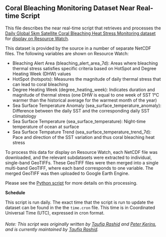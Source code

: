 ## Coral Bleaching Monitoring Dataset Near Real-time Script
This file describes the near real-time script that retrieves and processes the [Daily Global 5km Satellite Coral Bleaching Heat Stress Monitoring dataset](https://coralreefwatch.noaa.gov/product/5km/index.php) for [display on Resource Watch](https://resourcewatch.org/data/explore/574f0b71-8363-4e3a-978f-2b1ce58c1c33).

This dataset is provided by the source in a number of separate NetCDF files. The following variables are shown on Resource Watch:
- Bleaching Alert Area (bleaching_alert_area_7d): Areas where bleaching thermal stress satisfies specific criteria based on HotSpot and Degree Heating Week (DHW) values
- HotSpot (hotspots): Measures the magnitude of daily thermal stress that can lead to coral bleaching
- Degree Heating Week (degree_heating_week): Indicates duration and magnitude of thermal stress (one DHW is equal to one week of SST 1°C warmer than the historical average for the warmest month of the year)
- Sea Surface Temperature Anomaly (sea_surface_temperature_anomaly): Difference between the daily SST and the corresponding daily SST climatology
- Sea Surface Temperature (sea_surface_temperature): Night-time temperature of ocean at surface
- Sea Surface Tempature Trend (sea_surface_temperature_trend_7d): Pace and direction of the SST variation and thus coral bleaching heat stress

To process this data for display on Resource Watch, each NetCDF file was downloaded, and the relevant subdatasets were extracted to individual, single-band GeoTIFFs. These GeoTIFF files were then merged into a single multi-band GeoTIFF, where each band corresponds to one variable. The merged GeoTIFF was then uploaded to Google Earth Engine.

Please see the [Python script](https://github.com/resource-watch/nrt-scripts/blob/master/ocn_007_coral_bleaching_monitoring/contents/src/__init__.py) for more details on this processing.

**Schedule**

This script is run daily. The exact time that the script is run to update the dataset can be found in the the `time.cron` file. This time is in Coordinated Universal Time (UTC), expressed in cron format.

###### Note: This script was originally written by [Taufiq Rashid](https://www.wri.org/profile/taufiq-rashid) and [Peter Kerins](https://www.wri.org/profile/peter-kerins), and is currently maintained by [Taufiq Rashid](https://www.wri.org/profile/taufiq-rashid).
